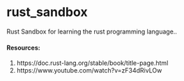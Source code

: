 # rust_sandbox
Rust Sandbox for learning the rust programming language..

<h4>Resources:</h4>
<ol>
<li>
https://doc.rust-lang.org/stable/book/title-page.html
</li>
<li>
https://www.youtube.com/watch?v=zF34dRivLOw
</li>
</ol>

